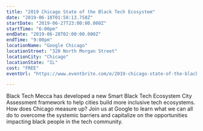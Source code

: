 ```yaml
---
title: "2019 Chicago State of the Black Tech Ecosystem"
date: "2019-06-18T01:58:13.758Z"
startDate: "2019-06-27T23:00:00.000Z"
startTime: "6:00pm"
endDate: "2019-06-28T02:00:00.000Z"
endTime: "9:00pm"
locationName: "Google Chicago"
locationStreet: "320 North Morgan Street"
locationCity: "Chicago"
locationState: "IL"
cost: "FREE"
eventUrl: "https://www.eventbrite.com/e/2019-chicago-state-of-the-black-tech-ecosystem-tickets-62579607290"

---
```


Black Tech Mecca has developed a new Smart Black Tech Ecosystem City Assessment framework to help cities build more inclusive tech ecosystems. How does Chicago measure up? Join us at Google to learn what we can all do to overcome the systemic barriers and capitalize on the opportunities impacting black people in the tech community. 

